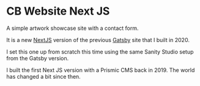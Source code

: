 # CB Website Next JS

A simple artwork showcase site with a contact form.

It is a new [NextJS](https://nextjs.org/) version of the previous [Gatsby](https://www.gatsbyjs.com/) site that I built in 2020.

I set this one up from scratch this time using the same Sanity Studio setup from the Gatsby version.

I built the first Next JS version with a Prismic CMS back in 2019. The world has changed a bit since then.
